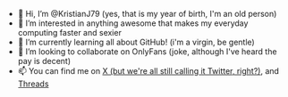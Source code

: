 - 👋 Hi, I’m @KristianJ79 (yes, that is my year of birth, I'm an old person)
- 👀 I’m interested in anything awesome that makes my everyday computing faster and sexier
- 🌱 I’m currently learning all about GitHub! (i'm a virgin, be gentle)
- 💞️ I’m looking to collaborate on OnlyFans (joke, although I've heard the pay is decent)
- 📫 You can find me on <a href="https://twitter.com/that_kj_guy">X (but we're all still calling it Twitter, right?)</a>, and <a href="https://twitter.com/that_kj_guy(https://www.threads.net/@that_kj_guy)">Threads</a>

<!---
KristianJ79/KristianJ79 is a ✨ special ✨ repository because its `README.md` (this file) appears on your GitHub profile.
You can click the Preview link to take a look at your changes.
--->
